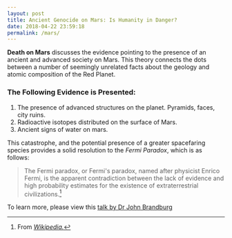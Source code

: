```yaml
---
layout: post
title: Ancient Genocide on Mars: Is Humanity in Danger?
date: 2018-04-22 23:59:18
permalink: /mars/
---
```

**Death on Mars** discusses the evidence pointing to the presence of an ancient and advanced society on Mars. This theory connects the dots between a number of seemingly unrelated facts about the geology and atomic composition of the Red Planet.

### The Following Evidence is Presented:
1. The presence of advanced structures on the planet. Pyramids, faces, city ruins.
2. Radioactive isotopes distributed on the surface of Mars.
3. Ancient signs of water on mars.

This catastrophe, and the potential presence of a greater spacefaring species provides a solid resolution to the *Fermi Paradox*, which is as follows:

>The Fermi paradox, or Fermi's paradox, named after physicist Enrico Fermi, is the apparent contradiction between the lack of evidence and high probability estimates for the existence of extraterrestrial civilizations.[^1]

To learn more, please view this [talk by Dr John Brandburg](https://www.youtube.com/watch?v=RjGkgK5taP4)

[^1]: From [*Wikipedia.*](https://en.wikipedia.org/wiki/Fermi_paradox)
